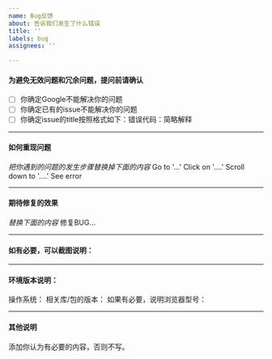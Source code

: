 ```yaml
---
name: Bug反馈
about: 告诉我们发生了什么错误
title: ''
labels: bug
assignees: ''

---
```


#### 为避免无效问题和冗余问题，提问前请确认

- [ ] 你确定Google不能解决你的问题
- [ ] 你确定已有的issue不能解决你的问题
- [ ] 你确定issue的title按照格式如下：错误代码：简略解释

---

#### 如何重现问题
_把你遇到的问题的发生步骤替换掉下面的内容_
Go to '...'
Click on '....'
Scroll down to '....'
See error

---

#### 期待修复的效果
_替换下面的内容_
修复BUG...

---

#### 如有必要，可以截图说明：

---

#### 环境版本说明：
操作系统：
相关库/包的版本：
如果有必要，说明浏览器型号：

---

#### 其他说明 
添加你认为有必要的内容，否则不写。
